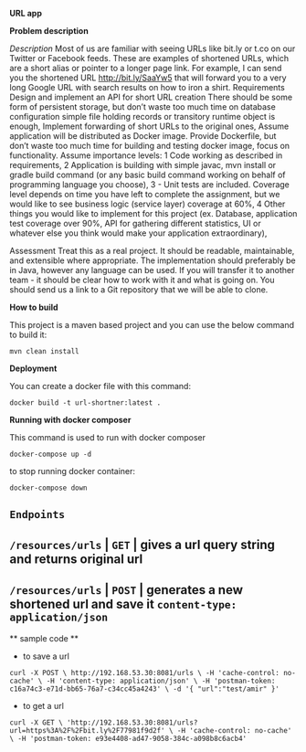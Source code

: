 **URL app**

**Problem description**


_Description_
Most of us are familiar with seeing URLs like bit.ly or t.co on our Twitter or Facebook
feeds. These are examples of shortened URLs, which are a short alias or pointer to a
longer page link. For example, I can send you the shortened
URL http://bit.ly/SaaYw5 that will forward you to a very long Google URL with search
results on how to iron a shirt. 
Requirements
	Design and implement an API for short URL creation
	There should be some form of persistent storage, but don’t waste too much time on database configuration  simple file holding records or transitory runtime object is enough,
	Implement forwarding of short URLs to the original ones,
	Assume application will be distributed as Docker image. Provide Dockerfile, but don’t waste too much time for building and testing docker image, focus on functionality. 
	Assume importance levels:
1  Code working as described in requirements,
2  Application is building with simple javac, mvn install or gradle build command (or any basic build command working on behalf of programming language you choose),
3 -  Unit tests are included. Coverage level depends on time you have left to complete the assignment, but we would like to see business logic (service layer) coverage at 60%,
4  Other things you would like to implement for this project (ex. Database, application test coverage over 90%, API for gathering different statistics,  UI or whatever else you think would make your application extraordinary),

Assessment
Treat this as a real project. It should be readable, maintainable, and extensible where
appropriate. The implementation should preferably be in Java, however any language can be used.
If you will transfer it to another team - it should be clear how to work with it and
what is going on. You should send us a link to a Git repository that we will be able to clone.





**How to build**

This project is a maven based project and you can use the below command to build it:

`mvn clean install`

**Deployment**

You can create a docker file with this command:

`docker build -t url-shortner:latest .`

**Running with docker composer**

This command is used to run with docker composer

`docker-compose up -d`

to stop running docker container:

`docker-compose down`


`Endpoints`
--------------------------------------------
`/resources/urls`   |  `GET`   | gives a url query string and returns original url
--------------------------------------------
`/resources/urls`  | `POST`  |   generates a new shortened url and save it 
`content-type: application/json`
--------------------------------------------

** sample code **
-  to save a url

`curl -X POST \
  http://192.168.53.30:8081/urls \
  -H 'cache-control: no-cache' \
  -H 'content-type: application/json' \
  -H 'postman-token: c16a74c3-e71d-bb65-76a7-c34cc45a4243' \
  -d '{
	"url":"test/amir"
}'`

-  to get a url

`curl -X GET \
   'http://192.168.53.30:8081/urls?url=https%3A%2F%2Fbit.ly%2F77981f9d2f' \
   -H 'cache-control: no-cache' \
   -H 'postman-token: e93e4408-ad47-9058-384c-a098b8c6acb4'`